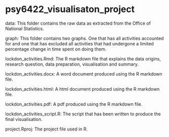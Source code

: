 # psy6422_visualisaton_project

data: This folder contains the raw data as extracted from the Office of National Statistics. 

graph: This folder contains two graphs. One that has all activities accounted for and one that has excluded all activities that had undergone a limited percentage change in time spent on doing them.

lockdon_activities.Rmd: The R markdown file that explains the data origins, research question, data preparation, visualisation and summary. 

lockdon_activities.docx: A word document produced using the R markdown file.

lockdon_activities.html: A html document produced using the R markdown file.

lockdon_activities.pdf: A pdf produced using the R markdown file. 

lockdon_activities_script.R: The script that has been written to produce the final visualisation. 

project.Rproj: The project file used in R. 
